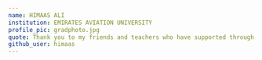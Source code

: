 ```yaml
---
name: HIMAAS ALI
institution: EMIRATES AVIATION UNIVERSITY
profile_pic: gradphoto.jpg
quote: Thank you to my friends and teachers who have supported through a long way.
github_user: himaas
---
```


